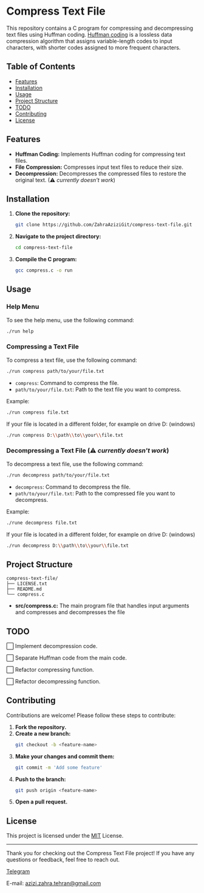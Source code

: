 # Compress Text File

This repository contains a C program for compressing and decompressing text files using Huffman coding. [Huffman coding](https://www.programiz.com/dsa/huffman-coding) is a lossless data compression algorithm that assigns variable-length codes to input characters, with shorter codes assigned to more frequent characters.

## Table of Contents

- [Features](#features)
- [Installation](#installation)
- [Usage](#usage)
- [Project Structure](#project-structure)
- [TODO](#todo)
- [Contributing](#contributing)
- [License](#license)


## Features

- **Huffman Coding:** Implements Huffman coding for compressing text files.
- **File Compression:** Compresses input text files to reduce their size.
- **Decompression:** Decompresses the compressed files to restore the original text. (⚠ _currently doesn't work_)

## Installation

1. **Clone the repository:**
    ```sh
    git clone https://github.com/ZahraAziziGit/compress-text-file.git
    ```
2. **Navigate to the project directory:**
    ```sh
    cd compress-text-file
    ```
3. **Compile the C program:**
    ```sh
    gcc compress.c -o run
    ```

## Usage

### Help Menu
To see the help menu, use the following command:
```sh
./run help
```
### Compressing a Text File
To compress a text file, use the following command:

```sh
./run compress path/to/your/file.txt
```

- `compress`: Command to compress the file.
- `path/to/your/file.txt`: Path to the text file you want to compress.

Example:

```sh
./run compress file.txt
```

If your file is located in a different folder, for example on drive D: (windows)

```sh
./run compress D:\\path\\to\\your\\file.txt
```

### Decompressing a Text File (⚠ _currently doesn't work_)

To decompress a text file, use the following command:

```sh
./run decompress path/to/your/file.txt
```

- `decompress`: Command to decompress the file.
- `path/to/your/file.txt`: Path to the compressed file you want to decompress.

Example:

```sh
./rune decompress file.txt
```

If your file is located in a different folder, for example on drive D: (windows)

```sh
./run decompress D:\\path\\to\\your\\file.txt
```

## Project Structure

```plaintext
compress-text-file/
├── LICENSE.txt
├── README.md
└── compress.c
```

- **src/compress.c:** The main program file that handles input arguments and compresses and decompresses the file

## TODO 
⬜  Implement decompression code.

⬜ Separate Huffman code from the main code.

⬜ Refactor compressing function.

⬜ Refactor decompressing function.

## Contributing

Contributions are welcome! Please follow these steps to contribute:

1. **Fork the repository.**
2. **Create a new branch:**
    ```sh
    git checkout -b <feature-name>
    ```
3. **Make your changes and commit them:**
    ```sh
    git commit -m 'Add some feature'
    ```
4. **Push to the branch:**
    ```sh
    git push origin <feature-name>
    ```
5. **Open a pull request.**

## License
This project is licensed under the [MIT](https://github.com/ZahraAziziGit/compress-text-file?tab=MIT-1-ov-file#) License.

---

Thank you for checking out the Compress Text File project! If you have any questions or feedback, feel free to reach out.

[Telegram](https://t.me/zahraAziziT)

 E-mail: [azizi.zahra.tehran@gmail.com](mailto:azizi.zahra.tehran@gmail.com)
